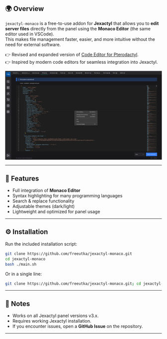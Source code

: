 ## 🌍 Overview

`jexactyl-monaco` is a free-to-use addon for **Jexactyl** that allows you to **edit server files** directly from the panel using the **Monaco Editor** (the same editor used in VSCode).  
This makes file management faster, easier, and more intuitive without the need for external software.

👉 Revised and expanded version of [Code Editor for Pterodactyl](https://www.sourcexchange.net/products/code-editor-for-pterodactyl).  
👉 Inspired by modern code editors for seamless integration into Jexactyl.  

![Full Screen showcase](https://github.com/freeutka/jexactyl-monaco/blob/main/pictures/full_screen1.png?raw=true)

---

## 📌 Features

- Full integration of **Monaco Editor**  
- Syntax highlighting for many programming languages  
- Search & replace functionality  
- Adjustable themes (dark/light)  
- Lightweight and optimized for panel usage 

---

## ⚙️ Installation

Run the included installation script:

```bash
git clone https://github.com/freeutka/jexactyl-monaco.git
cd jexactyl-monaco
bash ./main.sh
````

Or in a single line:

```bash
git clone https://github.com/freeutka/jexactyl-monaco.git; cd jexactyl-monaco; bash ./main.sh
```

---

## 📌 Notes

* Works on all Jexactyl panel versions v3.x.
* Requires working Jexactyl installation.
* If you encounter issues, open a **GitHub Issue** on the repository.

---
